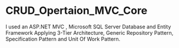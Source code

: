 # CRUD_Opertaion_MVC_Core
I used an ASP.NET MVC , Microsoft SQL Server Database and Entity Framework Applying 3-Tier Architecture, Generic Repository Pattern, Specification Pattern and Unit Of Work Pattern.
